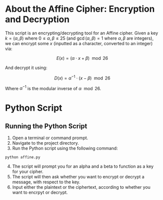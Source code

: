 # About the Affine Cipher: Encryption and Decryption

This script is an encrypting/decrypting tool for an Affine cipher. Given a key $k = (\alpha, \beta)$ where $0 \leq \alpha, \beta \leq 25$ (and $\gcd(\alpha, \beta) = 1$ where $\alpha, \beta$ are integers), we can encrypt some $x$ (inputted as a character, converted to an integer) via:

$$
E(x) = (\alpha \cdot x + \beta) \mod 26
$$

And decrypt it using:

$$
D(x) = \alpha^{-1} \cdot (x - \beta) \mod 26
$$

Where $\alpha^{-1}$ is the modular inverse of $\alpha\mod 26$.

# Python Script
## Running the Python Script
1. Open a terminal or command prompt.
2. Navigate to the project directory.
3. Run the Python script using the following command:
  ~~~
  python affine.py
  ~~~
4. The script will prompt you for an alpha and a beta to function as a key for your cipher.
5. The script will then ask whether you want to encrypt or decrypt a message, with respect to the key.
6. Input either the plaintext or the ciphertext, according to whether you want to encrpyt or decrypt.
